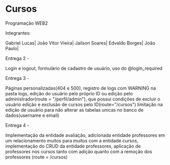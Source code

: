 # Cursos
Programação WEB2

Integrantes:

Gabriel Lucas|
João Vitor Vieira|
Jailson Soares|
Edvaldo Borges|
João Paulo|

Entrega 2 -

Login e logout,
formulário de cadastro de usuário,
uso do @login_required

Entrega 3 - 

Páginas personalizadas(404 e 500),
registro de logs com WARNING na pasta logs,
edição do usuário pelo próprio ID ou edição pelo administrador(route = "/perfil/admin"), que possui condições de excluir o usuário
edição e exclusão de cursos pelo ID(route="/cursos")
limitação na edição de usuário para não alterar as tabelas unicas no banco de dados(username e email)

Entrega 4 - 

Implementação da entidade avaliação, 
adicionada entidade professores em um relacionamento muitos para muitos com a entidade cursos,
implementação do CRUD da entidade professores, 
aplicação de professores nos cursos tanto com adição quanto com a remoção dos professores (route = /cursos)

